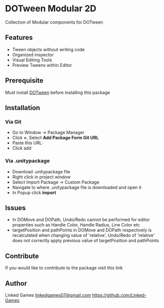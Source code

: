 # DOTween Modular 2D
Collection of Modular components for DOTween

## Features
- Tween objects without writing code
- Organized inspector
- Visual Editing Tools
- Preview Tweens within Editor

## Prerequisite
Must install [DOTween](https://assetstore.unity.com/packages/tools/animation/dotween-hotween-v2-27676) before installing this package

## Installation
### Via Git
- Go to Window -> Package Manager
- Click **+**, Select **Add Package Form Git URL**
- Paste this URL: 
- Click add

### Via .unitypackage
- Download .unitypackage file
- Right click in project window
- Select Import Package -> Custom Package
- Navigate to where .unitypackage file is downloaded and open it
- In Popup click **import**

## Issues
- In DOMove and DOPath, Undo/Redo cannot be performed for editor properties such as Handle Color, Handle Radius, Line Color etc 
- targetPosition and pathPoints in DOMove and DOPath respectively is recalculated when changing value of 'relative', Undo/Redo of 'relative' does not correctly apply previous value of targetPosition and pathPoints 

## Contribute
If you would like to contribute to the package visit this link

## Author
Linked Games
linkedgames07@gmail.com
https://github.com/Linked-Games